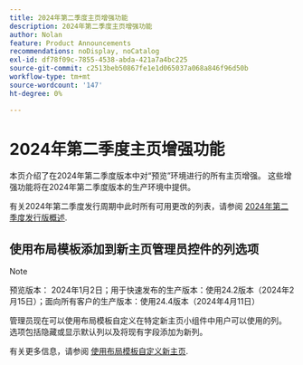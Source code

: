 ```yaml
---
title: 2024年第二季度主页增强功能
description: 2024年第二季度主页增强功能
author: Nolan
feature: Product Announcements
recommendations: noDisplay, noCatalog
exl-id: df78f09c-7855-4538-abda-421a7a4bc225
source-git-commit: c2513beb50867fe1e1d065037a068a846f96d50b
workflow-type: tm+mt
source-wordcount: '147'
ht-degree: 0%

---
```


# 2024年第二季度主页增强功能

本页介绍了在2024年第二季度版本中对“预览”环境进行的所有主页增强。 这些增强功能将在2024年第二季度版本的生产环境中提供。

有关2024年第二季度发行周期中此时所有可用更改的列表，请参阅 [2024年第二季度发行版概述](/help/quicksilver/product-announcements/product-releases/24-q2-release-activity/24-q2-release-overview.md).

## 使用布局模板添加到新主页管理员控件的列选项

>[!NOTE]
>
>预览版本： 2024年1月2日；用于快速发布的生产版本：使用24.2版本（2024年2月15日）；面向所有客户的生产版本：使用24.4版本（2024年4月11日）

管理员现在可以使用布局模板自定义在特定新主页小组件中用户可以使用的列。 选项包括隐藏或显示默认列以及将现有字段添加为新列。

有关更多信息，请参阅 [使用布局模板自定义新主页](/help/quicksilver/administration-and-setup/customize-workfront/use-layout-templates/customize-new-home-layout-template.md).
